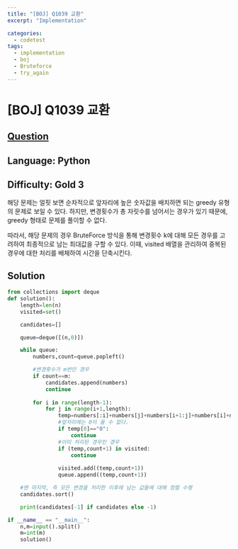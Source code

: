 ```yaml
---
title: "[BOJ] Q1039 교환"
excerpt: "Implementation"

categories:
  - codetest
tags:
  - implementation
  - boj
  - Bruteforce
  - try_again
---
```

# [BOJ] Q1039 교환
## [Question](https://www.acmicpc.net/problem/1039)
## Language: Python
## Difficulty: Gold 3

해당 문제는 얼핏 보면  순차적으로 앞자리에 높은 숫자값을 배치하면 되는 greedy 유형의 문제로 보일 수 있다. 하지만, 변경횟수가 총 자릿수를 넘어서는 경우가 있기 때문에, greedy 형태로 문제를 풀이할 수 없다. 

따라서, 해당 문제의 경우 BruteForce 방식을 통해 변경횟수 k에 대해 모든 경우를 고려하여 최종적으로 남는 최대값을 구할 수 있다. 이때, visited 배열을 관리하여 중복된 경우에 대한 처리를 배체하여 시간을 단축시킨다.

## Solution

```python
from collections import deque
def solution():
    length=len(n)
    visited=set()

    candidates=[]

    queue=deque([(n,0)])

    while queue:
        numbers,count=queue.popleft()

        #변경횟수가 m번인 경우
        if count==m:
            candidates.append(numbers)
            continue
        
        for i in range(length-1):
            for j in range(i+1,length):
                temp=numbers[:i]+numbers[j]+numbers[i+1:j]+numbers[i]+numbers[j+1:]
                #앞자리에는 0이 올 수 없다.
                if temp[0]=="0":
                    continue
                #이미 처리된 경우인 경우 
                if (temp,count+1) in visited:
                    continue
                
                visited.add((temp,count+1))
                queue.append((temp,count+1))

    #맨 마지막, 즉 모든 변경을 처리한 이후에 남는 값들에 대해 정렬 수행
    candidates.sort()

    print(candidates[-1] if candidates else -1)

if __name__ == "__main__":
    n,m=input().split()
    m=int(m)
    solution()
```